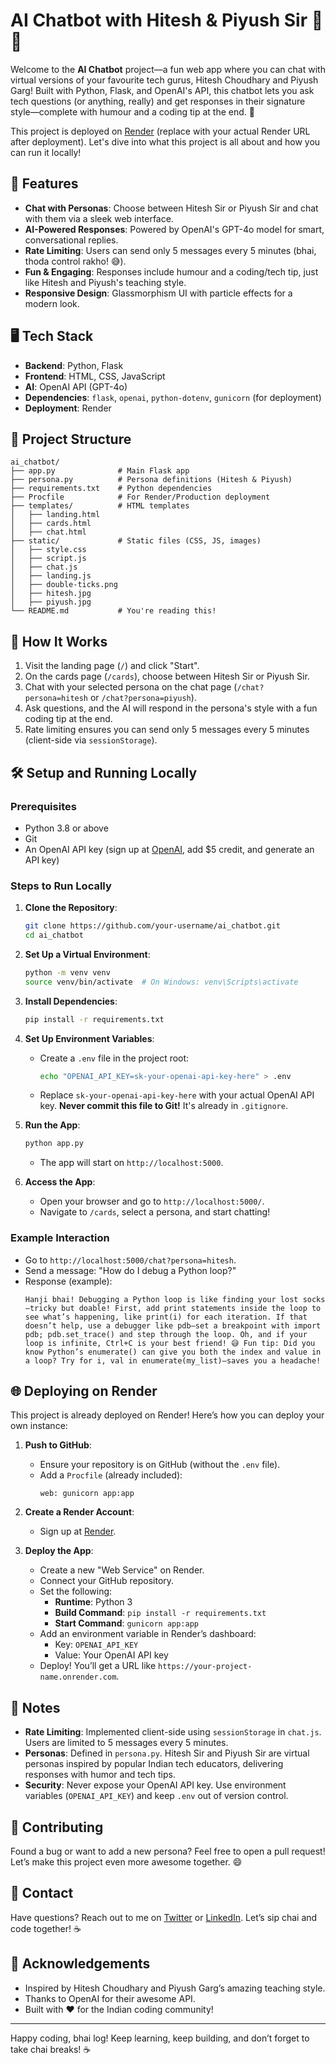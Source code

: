 # AI Chatbot with Hitesh & Piyush Sir 🤖💬

Welcome to the **AI Chatbot** project—a fun web app where you can chat with virtual versions of your favourite tech gurus, Hitesh Choudhary and Piyush Garg! Built with Python, Flask, and OpenAI's API, this chatbot lets you ask tech questions (or anything, really) and get responses in their signature style—complete with humour and a coding tip at the end. 🎉

This project is deployed on [Render](https://your-project-name.onrender.com) (replace with your actual Render URL after deployment). Let's dive into what this project is all about and how you can run it locally!

## 🚀 Features
- **Chat with Personas**: Choose between Hitesh Sir or Piyush Sir and chat with them via a sleek web interface.
- **AI-Powered Responses**: Powered by OpenAI's GPT-4o model for smart, conversational replies.
- **Rate Limiting**: Users can send only 5 messages every 5 minutes (bhai, thoda control rakho! 😅).
- **Fun & Engaging**: Responses include humour and a coding/tech tip, just like Hitesh and Piyush's teaching style.
- **Responsive Design**: Glassmorphism UI with particle effects for a modern look.

## 🖥️ Tech Stack
- **Backend**: Python, Flask
- **Frontend**: HTML, CSS, JavaScript
- **AI**: OpenAI API (GPT-4o)
- **Dependencies**: `flask`, `openai`, `python-dotenv`, `gunicorn` (for deployment)
- **Deployment**: Render

## 📂 Project Structure
```
ai_chatbot/
├── app.py              # Main Flask app
├── persona.py          # Persona definitions (Hitesh & Piyush)
├── requirements.txt    # Python dependencies
├── Procfile            # For Render/Production deployment
├── templates/          # HTML templates
│   ├── landing.html
│   ├── cards.html
│   ├── chat.html
├── static/             # Static files (CSS, JS, images)
│   ├── style.css
│   ├── script.js
│   ├── chat.js
│   ├── landing.js
│   ├── double-ticks.png
│   ├── hitesh.jpg
│   ├── piyush.jpg
└── README.md           # You're reading this!
```

## 🎯 How It Works
1. Visit the landing page (`/`) and click "Start".
2. On the cards page (`/cards`), choose between Hitesh Sir or Piyush Sir.
3. Chat with your selected persona on the chat page (`/chat?persona=hitesh` or `/chat?persona=piyush`).
4. Ask questions, and the AI will respond in the persona's style with a fun coding tip at the end.
5. Rate limiting ensures you can send only 5 messages every 5 minutes (client-side via `sessionStorage`).

## 🛠️ Setup and Running Locally

### Prerequisites
- Python 3.8 or above
- Git
- An OpenAI API key (sign up at [OpenAI](https://platform.openai.com/), add $5 credit, and generate an API key)

### Steps to Run Locally
1. **Clone the Repository**:
   ```bash
   git clone https://github.com/your-username/ai_chatbot.git
   cd ai_chatbot
   ```

2. **Set Up a Virtual Environment**:
   ```bash
   python -m venv venv
   source venv/bin/activate  # On Windows: venv\Scripts\activate
   ```

3. **Install Dependencies**:
   ```bash
   pip install -r requirements.txt
   ```

4. **Set Up Environment Variables**:
   - Create a `.env` file in the project root:
     ```bash
     echo "OPENAI_API_KEY=sk-your-openai-api-key-here" > .env
     ```
   - Replace `sk-your-openai-api-key-here` with your actual OpenAI API key. **Never commit this file to Git!** It's already in `.gitignore`.

5. **Run the App**:
   ```bash
   python app.py
   ```
   - The app will start on `http://localhost:5000`.

6. **Access the App**:
   - Open your browser and go to `http://localhost:5000/`.
   - Navigate to `/cards`, select a persona, and start chatting!

### Example Interaction
- Go to `http://localhost:5000/chat?persona=hitesh`.
- Send a message: "How do I debug a Python loop?"
- Response (example):
  ```
  Hanji bhai! Debugging a Python loop is like finding your lost socks—tricky but doable! First, add print statements inside the loop to see what’s happening, like print(i) for each iteration. If that doesn’t help, use a debugger like pdb—set a breakpoint with import pdb; pdb.set_trace() and step through the loop. Oh, and if your loop is infinite, Ctrl+C is your best friend! 😅 Fun tip: Did you know Python’s enumerate() can give you both the index and value in a loop? Try for i, val in enumerate(my_list)—saves you a headache!
  ```

## 🌐 Deploying on Render
This project is already deployed on Render! Here’s how you can deploy your own instance:

1. **Push to GitHub**:
   - Ensure your repository is on GitHub (without the `.env` file).
   - Add a `Procfile` (already included):
     ```
     web: gunicorn app:app
     ```

2. **Create a Render Account**:
   - Sign up at [Render](https://render.com/).

3. **Deploy the App**:
   - Create a new "Web Service" on Render.
   - Connect your GitHub repository.
   - Set the following:
     - **Runtime**: Python 3
     - **Build Command**: `pip install -r requirements.txt`
     - **Start Command**: `gunicorn app:app`
   - Add an environment variable in Render’s dashboard:
     - Key: `OPENAI_API_KEY`
     - Value: Your OpenAI API key
   - Deploy! You’ll get a URL like `https://your-project-name.onrender.com`.

## 📝 Notes
- **Rate Limiting**: Implemented client-side using `sessionStorage` in `chat.js`. Users are limited to 5 messages every 5 minutes.
- **Personas**: Defined in `persona.py`. Hitesh Sir and Piyush Sir are virtual personas inspired by popular Indian tech educators, delivering responses with humor and tech tips.
- **Security**: Never expose your OpenAI API key. Use environment variables (`OPENAI_API_KEY`) and keep `.env` out of version control.

## 🤝 Contributing
Found a bug or want to add a new persona? Feel free to open a pull request! Let’s make this project even more awesome together. 😄

## 📧 Contact
Have questions? Reach out to me on [Twitter](https://twitter.com/your-username) or [LinkedIn](https://linkedin.com/in/your-username). Let’s sip chai and code together! ☕

## 🙏 Acknowledgements
- Inspired by Hitesh Choudhary and Piyush Garg’s amazing teaching style.
- Thanks to OpenAI for their awesome API.
- Built with ❤️ for the Indian coding community!

---

Happy coding, bhai log! Keep learning, keep building, and don’t forget to take chai breaks! ☕
